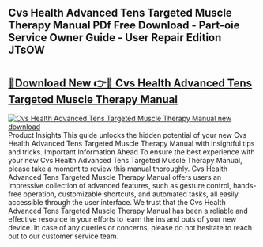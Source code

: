 ## Cvs Health Advanced Tens Targeted Muscle Therapy Manual PDf Free Download - Part-oie Service Owner Guide - User Repair Edition JTsOW

# <h2><a href="http://bc27633.oget.top/?id=Cvs+Health+Advanced+Tens+Targeted+Muscle+Therapy+Manual">🔗Download New 👉🔴 Cvs Health Advanced Tens Targeted Muscle Therapy Manual</a></h2>

[![Cvs Health Advanced Tens Targeted Muscle Therapy Manual new download](https://i.imgur.com/5g1atiW.png)](http://bc27633.oget.top/?id=Cvs+Health+Advanced+Tens+Targeted+Muscle+Therapy+Manual)
Product Insights This guide unlocks the hidden potential of your new Cvs Health Advanced Tens Targeted Muscle Therapy Manual with insightful tips and tricks. Important Information Ahead To ensure the best experience with your new Cvs Health Advanced Tens Targeted Muscle Therapy Manual, please take a moment to review this manual thoroughly. Cvs Health Advanced Tens Targeted Muscle Therapy Manual offers users an impressive collection of advanced features, such as gesture control, hands-free operation, customizable shortcuts, and automated tasks, all easily accessible through the user interface. We trust that the Cvs Health Advanced Tens Targeted Muscle Therapy Manual has been a reliable and effective resource in your efforts to learn the ins and outs of your new device. In case of any queries or concerns, please do not hesitate to reach out to our customer service team.
